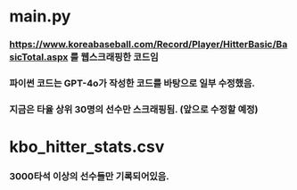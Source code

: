 # main.py
### https://www.koreabaseball.com/Record/Player/HitterBasic/BasicTotal.aspx 를 웹스크래핑한 코드임
### 파이썬 코드는 GPT-4o가 작성한 코드를 바탕으로 일부 수정했음.
### 지금은 타율 상위 30명의 선수만 스크래핑됨. (앞으로 수정할 예정)
# kbo_hitter_stats.csv
### 3000타석 이상의 선수들만 기록되어있음.
